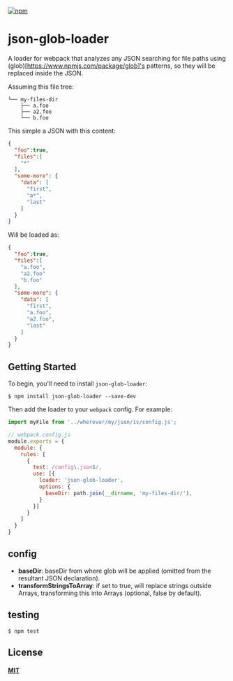 [![npm][npm]][npm-url]

# json-glob-loader

A loader for webpack that analyzes any JSON searching for file paths using (glob)[https://www.npmjs.com/package/glob]'s patterns, so they will be replaced inside the JSON.

Assuming this file tree:
```console
└── my-files-dir
    ├── a.foo
    ├── a2.foo
    └── b.foo
```

This simple a JSON with this content:
```json
{
  "foo":true,
  "files":[
    "*"
  ],
  "some-more": {
    "data": [
      "first",
      "a*",
      "last"
    ]
  }
}
```

Will be loaded as:
```json
{
  "foo":true,
  "files":[
    "a.foo",
    "a2.foo"
    "b.foo"
  ],
  "some-more": {
    "data": [
      "first",
      "a.foo",
      "a2.foo",
      "last"
    ]
  }
}
```

## Getting Started

To begin, you'll need to install `json-glob-loader`:

```console
$ npm install json-glob-loader --save-dev
```


Then add the loader to your `webpack` config. For example:

```js
import myFile from '../wherever/my/json/is/config.js';
```

```js
// webpack.config.js
module.exports = {
  module: {
    rules: [
      {
        test: /config\.json$/,
        use: [{
          loader: 'json-glob-loader',
          options: {
            baseDir: path.join(__dirname, 'my-files-dir/'),
          }
        }]
      }
    ]
  }
}
```

## config

* **baseDir**<string>: baseDir from where glob will be applied (omitted from the resultant JSON declaration).
* **transformStringsToArray**<boolean>: if set to true, will replace strings outside Arrays, transforming this into Arrays (optional, false by default).

## testing

```
$ npm test
```



## License

#### [MIT](./LICENSE)

[npm]: https://img.shields.io/npm/v/json-glob-loader.svg
[npm-url]: https://npmjs.com/package/json-glob-loader
